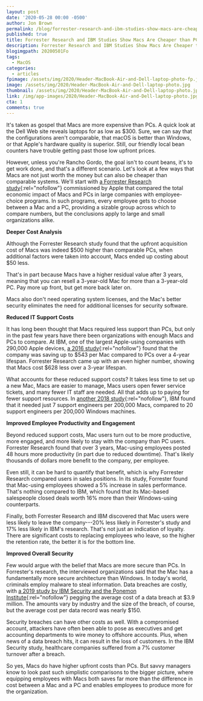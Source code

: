 ```yaml
---
layout: post
date: '2020-05-28 00:00 -0500'
author: Jon Brown
permalink: /blog/forrester-research-and-ibm-studies-show-macs-are-cheaper-than-pcs/
published: true
title: Forrester Research and IBM Studies Show Macs Are Cheaper than PCs
description: Forrester Research and IBM Studies Show Macs Are Cheaper than PCs
blogimgpath: 20200501Fo
tags:
  - MacOS
categories:
  - articles
fpimage: /assets/img/2020/Header-MacBook-Air-and-Dell-laptop-photo-fp.jpg
image: /assets/img/2020/Header-MacBook-Air-and-Dell-laptop-photo.jpg
thumbnail: /assets/img/2020/Header-MacBook-Air-and-Dell-laptop-photo.jpg
link: /img/app-images/2020/Header-MacBook-Air-and-Dell-laptop-photo.jpg
cta: 1
comments: true
---
```

It's taken as gospel that Macs are more expensive than PCs. A quick look
at the Dell Web site reveals laptops for as low as $300. Sure, we can
say that the configurations aren't comparable, that macOS is better than
Windows, or that Apple's hardware quality is superior. Still, our
friendly local bean counters have trouble getting past those low upfront
prices.

However, unless you're Rancho Gordo, the goal isn't to count beans, it's
to get work done, and that's a different scenario. Let's look at a few
ways that Macs are not just worth the money but can also be cheaper than
comparable systems. We'll start with [a Forrester Research
study](https://tools.totaleconomicimpact.com/go/Apple/TEI/){:rel="nofollow"}
commissioned by Apple that compared the total economic impact of Macs
and PCs in large companies with employee-choice programs. In such
programs, every employee gets to choose between a Mac and a PC,
providing a sizable group across which to compare numbers, but the
conclusions apply to large and small organizations alike.​

**Deeper Cost Analysis**

Although the Forrester Research study found that the upfront acquisition
cost of Macs was indeed \$500 higher than comparable PCs, when
additional factors were taken into account, Macs ended up costing about
$50 less.

That's in part because Macs have a higher residual value after 3 years,
meaning that you can resell a 3-year-old Mac for more than a 3-year-old
PC. Pay more up front, but get more back later on.

Macs also don't need operating system licenses, and the Mac's better
security eliminates the need for additional licenses for security
software.​

**Reduced IT Support Costs**

It has long been thought that Macs required less support than PCs, but
only in the past few years have there been organizations with enough
Macs and PCs to compare. At IBM, one of the largest Apple-using
companies with 290,000 Apple devices, [a 2016
study](https://www.jamf.com/blog/debate-over-ibm-confirms-that-macs-are-535-less-expensive-than-pcs/){:rel="nofollow"}
found that the company was saving up to \$543 per Mac compared to PCs
over a 4-year lifespan. Forrester Research came up with an even higher
number, showing that Macs cost $628 less over a 3-year lifespan.

What accounts for these reduced support costs? It takes less time to set
up a new Mac, Macs are easier to manage, Macs users open fewer service
tickets, and many fewer IT staff are needed. All that adds up to paying
for fewer support resources. In [another 2018
study](https://www.jamf.com/resources/press-releases/ibm-announces-research-showing-mac-enables-greater-productivity-and-employee-satisfaction-at-ibm/){:rel="nofollow"},
IBM found that it needed just 7 support engineers per 200,000 Macs,
compared to 20 support engineers per 200,000 Windows machines.​

**Improved Employee Productivity and Engagement**

Beyond reduced support costs, Mac users turn out to be more productive,
more engaged, and more likely to stay with the company than PC users.
Forrester Research found that over 3 years, Mac-using employees posted
48 hours more productivity (in part due to reduced downtime). That's
likely thousands of dollars more benefit to the company, per employee.

Even still, it can be hard to quantify that benefit, which is why
Forrester Research compared users in sales positions. In its study,
Forrester found that Mac-using employees showed a 5% increase in sales
performance. That's nothing compared to IBM, which found that its
Mac-based salespeople closed deals worth 16% more than their
Windows-using counterparts.

Finally, both Forrester Research and IBM discovered that Mac users were
less likely to leave the company---20% less likely in Forrester's study
and 17% less likely in IBM's research. That's not just an indication of
loyalty. There are significant costs to replacing employees who leave,
so the higher the retention rate, the better it is for the bottom line.​

**Improved Overall Security**

Few would argue with the belief that Macs are more secure than PCs. In
Forrester's research, the interviewed organizations said that the Mac
has a fundamentally more secure architecture than Windows. In today's
world, criminals employ malware to steal information. Data breaches are
costly, with [a 2019 study by IBM Security and the Ponemon
Institute](https://www.ibm.com/security/data-breach){:rel="nofollow"} pegging the
average cost of a data breach at \$3.9 million. The amounts vary by
industry and the size of the breach, of course, but the average cost per
data record was nearly \$150.

Security breaches can have other costs as well. With a compromised
account, attackers have often been able to pose as executives and get
accounting departments to wire money to offshore accounts. Plus, when
news of a data breach hits, it can result in the loss of customers. In
the IBM Security study, healthcare companies suffered from a 7% customer
turnover after a breach.

So yes, Macs do have higher upfront costs than PCs. But savvy managers
know to look past such simplistic comparisons to the bigger picture,
where equipping employees with Macs both saves far more than the
difference in cost between a Mac and a PC and enables employees to
produce more for the organization.